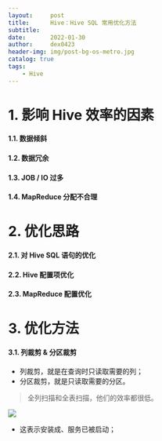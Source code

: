```yaml
---
layout:     post
title:      Hive：Hive SQL 常用优化方法
subtitle:   
date:       2022-01-30
author:     dex0423
header-img: img/post-bg-os-metro.jpg
catalog: true
tags:
    - Hive
---
```



# 1. 影响 Hive 效率的因素

#### 1.1. 数据倾斜

#### 1.2. 数据冗余

#### 1.3. JOB / IO 过多

#### 1.4. MapReduce 分配不合理


# 2. 优化思路

#### 2.1. 对 Hive SQL 语句的优化


#### 2.2. Hive 配置项优化


#### 2.3. MapReduce 配置优化


# 3. 优化方法

#### 3.1. 列裁剪 & 分区裁剪

- 列裁剪，就是在查询时只读取需要的列；
- 分区裁剪，就是只读取需要的分区。
>全列扫描和全表扫描，他们的效率都很低。





  ![]({{site.baseurl}}/img-post/es-5.png)

- 这表示安装成、服务已被启动；

